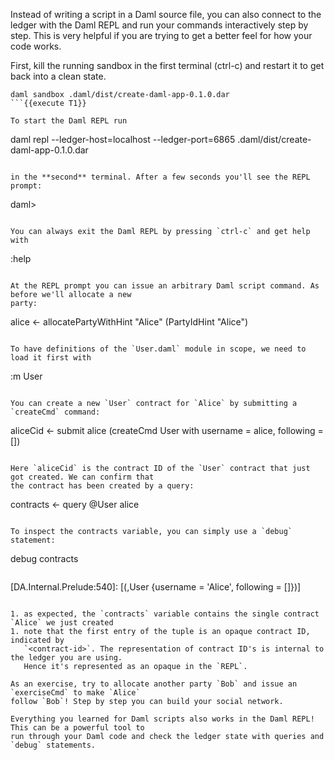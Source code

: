Instead of writing a script in a Daml source file, you can also connect to the ledger with the
Daml REPL and run your commands interactively step by step. This is very helpful if you are trying
to get a better feel for how your code works.

First, kill the running sandbox in the first terminal (ctrl-c) and restart it to get back into a
clean state.

```
daml sandbox .daml/dist/create-daml-app-0.1.0.dar
```{{execute T1}}

To start the Daml REPL run

```
daml repl --ledger-host=localhost --ledger-port=6865 .daml/dist/create-daml-app-0.1.0.dar
```{{execute T2}}

in the **second** terminal. After a few seconds you'll see the REPL prompt:

```
daml>
```

You can always exit the Daml REPL by pressing `ctrl-c` and get help with

```
:help
```{{execute T2}}

At the REPL prompt you can issue an arbitrary Daml script command. As before we'll allocate a new
party:

```
alice <- allocatePartyWithHint "Alice" (PartyIdHint "Alice")
```{{execute T2}}

To have definitions of the `User.daml` module in scope, we need to load it first with

```
:m User
```{{execute T2}}

You can create a new `User` contract for `Alice` by submitting a `createCmd` command:

```
aliceCid <- submit alice (createCmd User with username = alice, following = [])
```{{execute T2}}

Here `aliceCid` is the contract ID of the `User` contract that just got created. We can confirm that
the contract has been created by a query:

```
contracts <- query @User alice
```{{execute T2}}

To inspect the contracts variable, you can simply use a `debug` statement:

```
debug contracts
```{{execute T2}}

```
[DA.Internal.Prelude:540]: [(<contract-id>,User {username = 'Alice', following = []})]
```

1. as expected, the `contracts` variable contains the single contract `Alice` we just created
1. note that the first entry of the tuple is an opaque contract ID, indicated by
   `<contract-id>`. The representation of contract ID's is internal to the ledger you are using.
   Hence it's represented as an opaque in the `REPL`.

As an exercise, try to allocate another party `Bob` and issue an `exerciseCmd` to make `Alice`
follow `Bob`! Step by step you can build your social network.

Everything you learned for Daml scripts also works in the Daml REPL! This can be a powerful tool to
run through your Daml code and check the ledger state with queries and `debug` statements.
